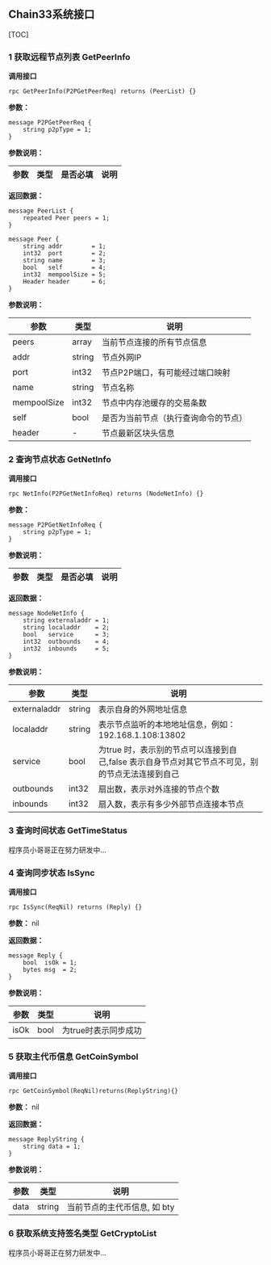 ## Chain33系统接口
[TOC]

### 1 获取远程节点列表 GetPeerInfo
**调用接口**
```
rpc GetPeerInfo(P2PGetPeerReq) returns (PeerList) {}
```
**参数：**
```
message P2PGetPeerReq {
    string p2pType = 1;
}
```

**参数说明：**

|参数|类型|是否必填|说明|
|----|----|----|----|

**返回数据：**
```
message PeerList {
    repeated Peer peers = 1;
}

message Peer {
    string addr        = 1;
    int32  port        = 2;
    string name        = 3;
    bool   self        = 4;
    int32  mempoolSize = 5;
    Header header      = 6;
}
```

**参数说明：**

|参数|类型|说明|
|----|----|----|
|peers|array|当前节点连接的所有节点信息|
|addr|string|节点外网IP|
|port|int32|节点P2P端口，有可能经过端口映射|
|name|string|节点名称|
|mempoolSize|int32|节点中内存池缓存的交易条数|
|self|bool|是否为当前节点（执行查询命令的节点）|
|header|-|节点最新区块头信息|

### 2 查询节点状态 GetNetInfo
**调用接口**
```
rpc NetInfo(P2PGetNetInfoReq) returns (NodeNetInfo) {}
```
**参数：**
```
message P2PGetNetInfoReq {
    string p2pType = 1;
}
```

**参数说明：**

|参数|类型|是否必填|说明|
|----|----|----|----|

**返回数据：**
```
message NodeNetInfo {
    string externaladdr = 1;
    string localaddr    = 2;
    bool   service      = 3;
    int32  outbounds    = 4;
    int32  inbounds     = 5;
}
```

**参数说明：**

|参数|类型|说明|
|----|----|----|
|externaladdr|string|表示自身的外网地址信息|
|localaddr|string|表示节点监听的本地地址信息，例如：192.168.1.108:13802|
|service|bool|为true 时，表示别的节点可以连接到自己,false 表示自身节点对其它节点不可见，别的节点无法连接到自己|
|outbounds|int32|扇出数，表示对外连接的节点个数|
|inbounds|int32|扇入数，表示有多少外部节点连接本节点|

### 3 查询时间状态 GetTimeStatus
程序员小哥哥正在努力研发中...
<div style='display: none'>

**调用接口**
```

```
**参数：**
```

```
```json
{
    "jsonrpc":"2.0",
    "id":int32,
    "method":"Chain33.GetTimeStatus",
    "params":[]
}
```
**参数说明：**

|参数|类型|是否必填|说明|
|----|----|----|----|

**返回数据：**
```

```
```json
{
    "ntpTime":"string",
    "localTime":"string",
    "diff":int64
}
```
**参数说明：**

|参数|类型|说明|
|----|----|----|
|ntpTime|string|网络标准时间|
|localTime|string|节点本地时间|
|diff|int64|本地事件和标准时间差，单位：秒，如本地时间较快则为整数，否则为负数|
</div>

### 4 查询同步状态 IsSync
**调用接口**
```
rpc IsSync(ReqNil) returns (Reply) {}
```
**参数：**
nil

**返回数据：**
```
message Reply {
    bool  isOk = 1;
    bytes msg  = 2;
}
```

**参数说明：**

|参数|类型|说明|
|----|----|----|
|isOk|bool|为true时表示同步成功|

### 5 获取主代币信息 GetCoinSymbol

**调用接口**
```
rpc GetCoinSymbol(ReqNil)returns(ReplyString){}
```
**参数：**
nil

**返回数据：**
```
message ReplyString {
    string data = 1;
}
```

**参数说明：**

|参数|类型|说明|
|----|----|----|
|data|string|当前节点的主代币信息, 如 bty|

### 6 获取系统支持签名类型 GetCryptoList
程序员小哥哥正在努力研发中...
<div style='display: none'>

**调用接口**
```

```
**参数：**
```

```
```json
{
    "jsonrpc":"2.0",
    "id":int32,
    "method":"Chain33.GetCryptoList",
    "params":[]
}
```
**参数说明：**

|参数|类型|是否必填|说明|
|----|----|----|----|

**返回数据：**
```

```
```json
{
   "id" : int32,
   "error" : string,
   "result" : {
      "cryptos" : [{"name":"secp256k1", "typeID":1}]
   }
}
```
**参数说明：**

|参数|类型|说明|
|----|----|----|
|cryptos|数组|签名类型数组|
|name|string|签名类型名称|
|typeID|int32|签名类型ID|
</div>
